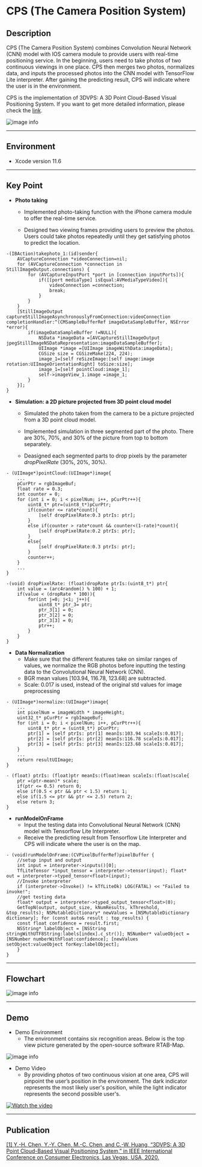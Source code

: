 # **CPS (The Camera Position System)**

## Description

CPS (The Camera Position System) combines Convolution Neural Network (CNN) model with IOS camera module to provide users with real-time positioning service. In the beginning, users need to take photos of two continuous viewings in one place. CPS then merges two photos, normalizes data, and inputs the processed photos into the CNN model with TensorFlow Lite interpreter. After gaining the predicting result, CPS will indicate where the user is in the environment.

CPS is the implementation of 3DVPS: A 3D Point Cloud-Based Visual Positioning System. If you want to get more detailed information, please check the [link](https://ieeexplore.ieee.org/abstract/document/9043071).

![image info](image/description.png)

***

## Environment

+ Xcode version 11.6

***

## Key Point

+ **Photo taking**

  + Implemented photo-taking function with the iPhone camera module to offer the real-time service.

  + Designed two viewing frames providing users to preview the photos. Users could take photos repeatedly until they get satisfying photos to predict the location.

```objc
-(IBAction)takephoto_1:(id)sender{
    AVCaptureConnection *videoConnection=nil;
    for (AVCaptureConnection *connection in StillImageOutput.connections) {
        for (AVCaptureInputPort *port in [connection inputPorts]){
            if([[port mediaType] isEqual:AVMediaTypeVideo]){
                videoConnection =connection;
                break;
            }
        }
    }
    [StillImageOutput captureStillImageAsynchronouslyFromConnection:videoConnection completionHandler:^(CMSampleBufferRef imageDataSampleBuffer, NSError *error){
        if(imageDataSampleBuffer !=NULL){
            NSData *imageData =[AVCaptureStillImageOutput jpegStillImageNSDataRepresentation:imageDataSampleBuffer];
            UIImage *image =[UIImage imageWithData:imageData];
            CGSize size = CGSizeMake(224, 224);
            image_1=[self reSizeImage:[self image:image rotation:UIImageOrientationRight] toSize:size];
            image_1=[self pointCloud:image_1];
            self->imageView_1.image =image_1;
        }
    }];
}
```

+ **Simulation: a 2D picture projected from 3D point cloud model**
  + Simulated the photo taken from the camera to be a picture projected from a 3D point cloud model.

  + Implemented simulation in three segmented part of the photo. There are 30%, 70%, and 30% of the picture from top to bottom separately.

  + Deasigned each segmented parts to drop pixels by the parameter *dropPixelRate* (30%, 20%, 30%).

```objc
- (UIImage*)pointCloud:(UIImage*)image{
    ...
    pCurPtr = rgbImageBuf;
    float rate = 0.3;
    int counter = 0;
    for (int i = 0; i < pixelNum; i++, pCurPtr++){
        uint8_t* ptr=(uint8_t*)pCurPtr;
        if(counter <= rate*count){
            [self dropPixelRate:0.3 ptrIs: ptr];
        }
        else if(counter > rate*count && counter<(1-rate)*count){
            [self dropPixelRate:0.2 ptrIs: ptr];
        }
        else{
            [self dropPixelRate:0.3 ptrIs: ptr];
        }
        counter++;
    }
    ...
}
```

```objc
-(void) dropPixelRate: (float)dropRate ptrIs:(uint8_t*) ptr{
    int value = (arc4random() % 100) + 1;
    if(value < (dropRate * 100)){
        for(int j=0; j<1; j++){
            uint8_t* ptr_3= ptr;
            ptr_3[1] = 0;
            ptr_3[2] = 0;
            ptr_3[3] = 0;
            ptr++;
        }
    }
}
```

+ **Data Normalization**
  + Make sure that the different features take on similar ranges of values, we normalize the RGB photos before inputting the testing data to the Convolutional Neural Network (CNN).
  + BGR mean values [103.94, 116.78, 123.68] are subtracted.
  + Scale: 0.017 is used, instead of the original std values for image preprocessing

```objc
- (UIImage*)normalize:(UIImage*)image{
    ...
    int pixelNum = imageWidth * imageHeight;
    uint32_t* pCurPtr = rgbImageBuf;
    for (int i = 0; i < pixelNum; i++, pCurPtr++){
        uint8_t* ptr = (uint8_t*) pCurPtr;
        ptr[1] = [self ptrIs: ptr[1] meanIs:103.94 scaleIs:0.017];
        ptr[2] = [self ptrIs: ptr[2] meanIs:116.78 scaleIs:0.017];
        ptr[3] = [self ptrIs: ptr[3] meanIs:123.68 scaleIs:0.017];
    }
    ...
    return resultUIImage;
}
```

```objc
- (float) ptrIs: (float)ptr meanIs:(float)mean scaleIs:(float)scale{
    ptr =(ptr-mean)* scale;
    if(ptr <= 0.5) return 0;
    else if(0.5 < ptr && ptr < 1.5) return 1;
    else if(1.5 <= ptr && ptr <= 2.5) return 2;
    else return 3;
}
```

+ **runModelOnFrame**
  + Input the testing data into Convolutional Neural Network (CNN) model with Tensorflow Lite Interpreter.
  + Receive the predicting result from Tensorflow Lite Interpreter and CPS will indicate where the user is on the map.

```objc
- (void)runModelOnFrame:(CVPixelBufferRef)pixelBuffer {
    //setup input and output
    int input = interpreter->inputs()[0];
    TfLiteTensor *input_tensor = interpreter->tensor(input); float* out = interpreter->typed_tensor<float>(input);
    //Invoke interpreter
    if (interpreter->Invoke() != kTfLiteOk) LOG(FATAL) << "Failed to invoke!";
    //get testing data
    float* output = interpreter->typed_output_tensor<float>(0);
    GetTopN(output, output_size, kNumResults, kThreshold, &top_results); NSMutableDictionary* newValues = [NSMutableDictionary dictionary]; for (const auto& result : top_results) {
    const float confidence = result.first;
    NSString* labelObject = [NSString stringWithUTF8String:labels[index].c_str()]; NSNumber* valueObject = [NSNumber numberWithFloat:confidence]; [newValues setObject:valueObject forKey:labelObject];
    }
}
```

***

## Flowchart
![image info](image/flowchart.png)

***

## Demo

+ Demo Environment
  + The environment contains six recognition areas. Below is the top view picture generated by the open-source software RTAB-Map.

![image info](image/demoEnvironment.png)

+ Demo Video
  + By providing photos of two continuous vision at one area, CPS will pinpoint the user’s position in the environment. The dark indicator represents the most likely user's position, while the light indicator represents the second possible user's.

[![Watch the video](https://i.imgur.com/vRJmHuf.png?1)](https://drive.google.com/file/d/1LGRuJsA-jR51jpUwZw695J9G2o3ogRd4/view?usp=sharing)

***

## Publication
[[1] Y.-H. Chen, Y.-Y. Chen, M.-C. Chen, and C.-W. Huang, “3DVPS: A 3D Point Cloud-Based Visual Positioning System,” in IEEE International Conference on Consumer Electronics, Las Vegas, USA, 2020.](https://ieeexplore.ieee.org/abstract/document/9043071)